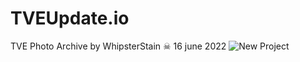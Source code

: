 # TVEUpdate.io
TVE Photo Archive
by WhipsterStain ☠
16 june 2022
![New Project](https://user-images.githubusercontent.com/107639093/174189175-f9d2c27e-6b90-4f62-bdc4-56a9dd34d182.png)
